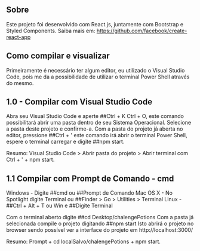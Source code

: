 ## Sobre
Este projeto foi desenvolvido com React.js, juntamente com Bootstrap e Styled Components. Saiba mais em: https://github.com/facebook/create-react-app

## Como compilar e visualizar
Primeiramente é necessário ter algum editor, eu utilizado o Visual Studio Code, pois me da a possibilidade de utilizar o terminal Power Shell através do mesmo.

## 1.0 - Compilar com Visual Studio Code
Abra seu Visual Studio Code e aperte ##Ctrl + K Ctrl + O, este comando possibilitará abrir uma pasta dentro de seu Sistema Operacional. Selecione a pasta deste projeto e confirme-a. Com a pasta do projeto já aberta no editor, pressione ##Ctrl + ' este comando irá abrir o terminal Power Shell, espere o terminal carregar e digite ##npm start.

Resumo: Visual Studio Code > Abrir pasta do projeto > Abrir terminal com Ctrl + ' + npm start.

## 1.1 Compilar com Prompt de Comando - cmd
Windows - Digite ##cmd ou ##Prompt de Comando
Mac OS X - No Spotlight digite Terminal ou ##Finder > Go > Utilities > Terminal
Linux - ##Ctrl + Alt + T ou Win e ##Digite Terminal

Com o terminal aberto digite ##cd Desktop/chalengePotions
Com a pasta já selecionada compile o projeto digitando ##npm start
Isto abrirá o projeto no browser sendo possível ver a interface do projeto em http://localhost:3000/

Resumo: Prompt + cd localSalvo/chalengePotions + npm start.


